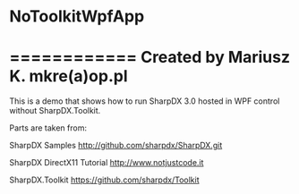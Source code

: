 # NoToolkitWpfApp
============
Created by Mariusz K.
mkre(a)op.pl
============

This is a demo that shows how to run SharpDX 3.0 hosted in WPF control without SharpDX.Toolkit.

Parts are taken from:

SharpDX Samples 
    http://github.com/sharpdx/SharpDX.git
    
SharpDX DirectX11 Tutorial 
    http://www.notjustcode.it 
    
SharpDX.Toolkit
    https://github.com/sharpdx/Toolkit
